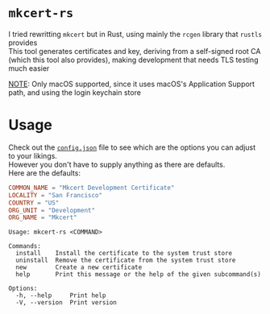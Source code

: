 # `mkcert-rs`
I tried rewritting `mkcert` but in Rust, using mainly the `rcgen` library that `rustls` provides <br>
This tool generates certificates and key, deriving from a self-signed root CA (which this tool also provides), making development that needs TLS testing much easier

<u>NOTE</u>: Only macOS supported, since it uses macOS's Application Support path, and using the login keychain store

# Usage

Check out the [`config.json`](./config.json) file to see which are the options you can adjust to your likings. <br>
However you don't have to supply anything as there are defaults. <br>
Here are the defaults:
```toml
COMMON_NAME = "Mkcert Development Certificate"
LOCALITY = "San Francisco"
COUNTRY = "US"
ORG_UNIT = "Development"
ORG_NAME = "Mkcert"
```

```
Usage: mkcert-rs <COMMAND>

Commands:
  install    Install the certificate to the system trust store
  uninstall  Remove the certificate from the system trust store
  new        Create a new certificate
  help       Print this message or the help of the given subcommand(s)

Options:
  -h, --help     Print help
  -V, --version  Print version
```